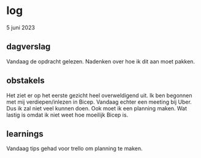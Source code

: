 # log  
5 juni 2023

## dagverslag  
Vandaag de opdracht gelezen. Nadenken over hoe ik dit aan moet pakken. 

## obstakels  
Het ziet er op het eerste gezicht heel overweldigend uit. Ik ben begonnen met mij verdiepen/inlezen in Bicep. Vandaag echter een meeting bij Uber. Dus ik zal niet veel kunnen doen. Ook moet ik een planning maken. Wat lastig is omdat ik niet weet hoe moeilijk Bicep is. 

## learnings
Vandaag tips gehad voor trello om planning te maken. 
